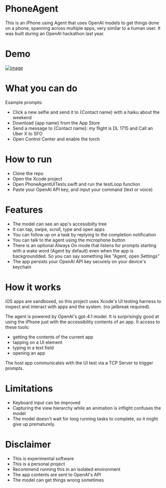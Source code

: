 # PhoneAgent

This is an iPhone using Agent that uses OpenAI models to get things done on a phone, spanning across multiple apps, very similar to a human user. It was built during an OpenAI hackathon last year.

# Demo

[![image](https://github.com/user-attachments/assets/61459ad3-07c8-4d05-8e79-d0f5c5f11b11)](https://www.youtube.com/shorts/4rnv6dN-2Lg)

# What you can do
Example prompts:
- Click a new selfie and send it to {Contact name} with a haiku about the weekend
- Download {app name} from the App Store
- Send a message to {Contact name}: my flight is DL 1715 and Call an Uber X to SFO
- Open Control Center and enable the torch

# How to run

- Clone the repo
- Open the Xcode project
- Open PhoneAgentUITests.swift and run the testLoop function
- Paste your OpenAI API key, and input your command (text or voice)

# Features

- The model can see an app's accessibilty tree
- It can tap, swipe, scroll, type and open apps
- You can follow up on a task by replying to the completion notification
- You can talk to the agent using the microphone button
- There is an optional Always On mode that listens for prompts starting with a wake word (Agent by default) even when the app is backgroundded. So you can say something like "Agent, open Settings"
- The app persists your OpenAI API key securely on your device's keychain

# How it works

iOS apps are sandboxed, so this project uses Xcode's UI testing harness to inspect and interact with apps and the system. (no jailbreak required).

The agent is powered by OpenAI's gpt-4.1 model. It is surprisingly good at using the iPhone just with the accessibility contents of an app. It access to these tools:

- getting the contents of the current app
- tapping on a UI element
- typing in a text field
- opening an app

The host app communicates with the UI test via a TCP Server to trigger prompts.

# Limitations
- Keyboard input can be improved
- Capturing the view hierarchy while an animation is inflight confuses the model
- The model doesn't wait for long running tasks to complete, so it might give up prematurely.

# Disclaimer
- This is experimental software
- This is a personal project
- Recommend running this in an isolated environment
- The app contents are sent to OpenAI's API
- The model can get things wrong sometimes

